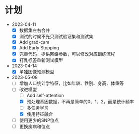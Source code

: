 # 计划

- 2023-04-11
    - [x] 数据集左右合并
    - [x] 测试的时候不光只测试验证集和测试集
    - [x] Add grad-cam
    - [x] Add Early Stopping
    - [x] 完善代码，提供网络参数，可以修改对应训练流程
    - [x] 打乱标签重新测试模型
- 2023-04-14
    - [x] 单独图像预测模型
- 2023-05-08
    - [ ] 增加人口统计学特征，比如年龄、性别、身高、体重等
    - [ ] 改进模型
        - [ ] Add self-attention
        - [x] 预处理基因数据，不再是简单的0、1、2，而是统计频率
        - [ ] 多任务学习
        - [x] 使用特征融合
    - [ ] 使用更少的SNP位点
    - [ ] 更换疾病和位点